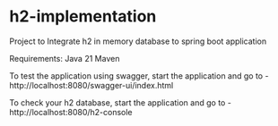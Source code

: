 # h2-implementation
Project to Integrate h2 in memory database to spring boot application

Requirements:
Java 21
Maven

To test the application using swagger, start the application and 
go to - http://localhost:8080/swagger-ui/index.html 

To check your h2 database, start the application and 
go to - http://localhost:8080/h2-console